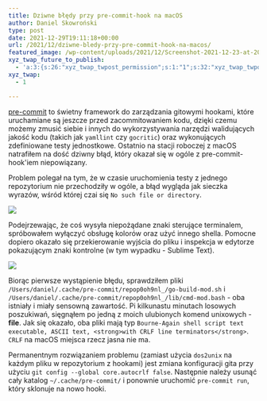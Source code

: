 ```yaml
---
title: Dziwne błędy przy pre-commit-hook na macOS
author: Daniel Skowroński
type: post
date: 2021-12-29T19:11:18+00:00
url: /2021/12/dziwne-bledy-przy-pre-commit-hook-na-macos/
featured_image: /wp-content/uploads/2021/12/Screenshot-2021-12-23-at-20.52.44.png
xyz_twap_future_to_publish:
  - 'a:3:{s:26:"xyz_twap_twpost_permission";s:1:"1";s:32:"xyz_twap_twpost_image_permission";s:1:"1";s:18:"xyz_twap_twmessage";s:26:"{POST_TITLE} - {PERMALINK}";}'
xyz_twap:
  - 1

---
```

[pre-commit][1] to świetny framework do zarządzania gitowymi hookami, które uruchamiane są jeszcze przed zacommitowaniem kodu, dzięki czemu możemy zmusić siebie i innych do wykorzystywania narzędzi walidujących jakość kodu (takich jak `yamllint` czy `gocritic`) oraz wykonujących zdefiniowane testy jednostkowe. Ostatnio na stacji roboczej z macOS natrafiłem na dość dziwny błąd, który okazał się w ogóle z pre-commit-hook'iem niepowiązany.

Problem polegał na tym, że w czasie uruchomienia testy z jednego repozytorium nie przechodziły w ogóle, a błąd wygląda jak sieczka wyrazów, wśród której czai się `No such file or directory`.

![](/wp-content/uploads/2021/12/Screenshot-2021-12-23-at-20.52.44.png)

Podejrzewając, że coś wysyła niepożądane znaki sterujące terminalem, spróbowałem wyłączyć obsługę kolorów oraz użyć innego shella. Pomocne dopiero okazało się przekierowanie wyjścia do pliku i inspekcja w edytorze pokazującym znaki kontrolne (w tym wypadku - Sublime Text).

![](/wp-content/uploads/2021/12/Screenshot-2021-12-23-at-20.53.22.png)

Biorąc pierwsze wystąpienie błędu, sprawdziłem pliki `/Users/daniel/.cache/pre-commit/repop0oh9nl_/go-build-mod.sh` i `/Users/daniel/.cache/pre-commit/repop0oh9nl_/lib/cmd-mod.bash` - oba istniały i miały sensowną zawartość. Pi kilkunastu minutach losowych poszukiwań, sięgnąłem po jedną z moich ulubionych komend unixowych - **file**. Jak się okazało, oba pliki mają typ `Bourne-Again shell script text executable, ASCII text, <strong>with CRLF line terminators</strong>`. `CRLF` na macOS miejsca rzecz jasna nie ma.

Permanentnym rozwiązaniem problemu (zamiast użycia `dos2unix` na każdym pliku w repozytorium z hookami) jest zmiana konfiguracji gita przy użyciu `git config --global core.autocrlf false`. Następnie należy usunąć cały katalog `~/.cache/pre-commit/` i ponownie uruchomić `pre-commit run`, który sklonuje na nowo hooki.

 [1]: https://pre-commit.com/